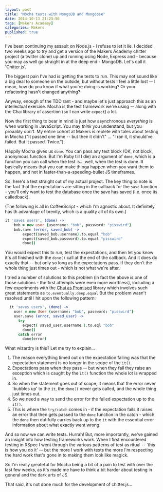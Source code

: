 ```yaml
---
layout: post
title: "Mocha tests with MongoDB and Mongoose"
date: 2014-10-13 21:23:50
tags: [Makers Academy]
categories: Makers
published: true
---
```


I've been continuing my assault on Node.js - I refuse to let it lie. I decided
two weeks ago to try and get a version of the Makers Academy chitter project (a
twitter clone) up and running using Node, Express and - because you may as well
go straight in at the deep end - MongoDB. Let's call it 'Chitter.js'.

The biggest pain I've had is getting the tests to run. This may not sound like
a big deal to someone on the outside, but without tests I feel a little lost --
I mean, how do you know if what you're doing is working? Or your refactoring
hasn't changed anything?

Anyway, enough of the TDD rant - and maybe let's just approach this as an
intellectual exercise. Mocha is the test framework we're using -- along with
the Chai library of assertion (so I can write `expect`) a lot.

Now the first thing to bear in mind is just how asynchronous _everything_ is
when working in JavaScript. You may _think_ you understand, but you proaably
don't. My entire cohort at Makers is replete with tales about testing in Mocha
("It passed one time -- but then it didn't" ... "I ran it, it should've failed.
But it passed. Twice.").

Happily Mocha gives us `done`. You can pass any test block (OK, not block,
anonymous function. But I'm Ruby till I die) an argument of `done`, which is
a function you can call when the test is... well, when the test is done. It
basically means that you can make thinga happen when you want them to happen,
and not in faster-than-a-speeding-bullet JS timeframes.

So, here's a test straight out of my actual project. The key thing to note is
the fact that the expectations are sitting in the callback for the `save`
function - you'll only want to test the database once the save has saved (i.e.
once its calledback).

(The following is all in CoffeeScript - which I'm agnostic about. It definitely
has th advantage of brevity, which is a quality all of its own.)

```coffee
it 'saves users', (done) ->
    bob = new user {username: "bob", password: "pisswird"}
    bob.save (error, saved_bob) ->
        expect(saved_bob.username).to.equal "bob"
        expect(saved_bob.password).to.equal "pisswird"
        done()
```

You would expect this to run, test the expectations, and then let you know it's
all finished with the `done()` call at the end of the callback. And it does do
exactly that -- but only so long as the expectations pass. If they don't the
whole thing just times out - which is not what we're after.

I tried a number of solutions to this problem (in fact the above _is_ one of
those solutions - the first attempts were even more worthless), including a few
experiments with the [Chai as
Promised](http://chaijs.com/plugins/chai-as-promised) library which involves
such great statements as `to.eventually.deep.equal` But the problem wasn't
resolved until I hit upon the following pattern:

```coffee
  it 'saves users', (done) ->
    user = new User {username: "bob", password: "pisswird"}
    user.save (error, saved_user) ->
      try
        expect( saved_user.username ).to.eql "bob"
        done()
      catch error
        done(error)
```

What wizardry is this? Let me try to explain...

1. The reason everything timed out on the expectation failing was that the
   expectation statement is no longer in the scope of the `it()`.
2. Expectations pass when they pass -- but when they fail they raise an
   exception which is caught by the `it()` function the whole lot is wrapped in.
3. So when the statement goes out of scope, it means that the error never
   'bubbles up' to the `it`, the `done()` never gets called, and the whole thing
   just times out.
4. So we need a way to send the error for the failed expectation up to the `it()`.
5. This is where the `try/catch` comes in - if the expectation fails it raises an
   error that then gets passed to the `done` function in the catch - which the
   `done` then dutifully carries back up to the `it` with the essential error
   information about what exactly went wrong.

And so now we can write tests. Hurrah! But, more importantly, we've gained an
insight into how testing frameworks work. When I first encountered testing in
RSpec I went through the various patterns of test as ritual -- 'this is how you
do it' -- but the more I work with tests the more I'm respecting the hard work
that's gone in to making them look like magick.

So I'm really greateful for Mocha being a bit of a pain to test with over the
last few weeks, as it's made me have to think a bit harder about testing in
general and the dark arts of JS.

That said, it's not done much for the development of chitter.js...
